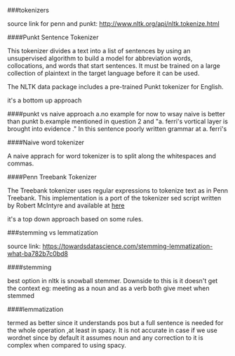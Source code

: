
###tokenizers

source link for penn and punkt: http://www.nltk.org/api/nltk.tokenize.html

####Punkt Sentence Tokenizer

This tokenizer divides a text into a list of sentences by using an unsupervised algorithm to build a model for abbreviation words, collocations, and words that start sentences. It must be trained on a large collection of plaintext in the target language before it can be used.

The NLTK data package includes a pre-trained Punkt tokenizer for English.

it's a bottom up approach  

####punkt vs naive approach
a.no example for now to wsay naive is better than punkt
b.example mentioned in question 2 and "a. ferri's vortical layer is brought into evidence ." In this sentence poorly
written grammar at a. ferri's 

####Naive word tokenizer

A naive apprach for word tokenizer is to split along the whitespaces and commas.

####Penn Treebank Tokenizer

The Treebank tokenizer uses regular expressions to tokenize text as in Penn Treebank. This implementation is a port of the tokenizer sed script written by Robert McIntyre and available at [here](http://www.cis.upenn.edu/~treebank/tokenizer.sed. )

it's a top down approach based on some rules.


###stemming vs lemmatization

source link: https://towardsdatascience.com/stemming-lemmatization-what-ba782b7c0bd8

####stemming

best option in nltk is snowball stemmer. Downside to this is it doesn't get the context
eg: meeting as a noun and as a verb both give meet when stemmed

####lemmatization 

termed as better since it understands pos but a full sentence is needed for the whole operation ,at least in spacy. It is not accurate in case if we use wordnet since by default it assumes noun and any correction to it is complex when compared to using spacy.